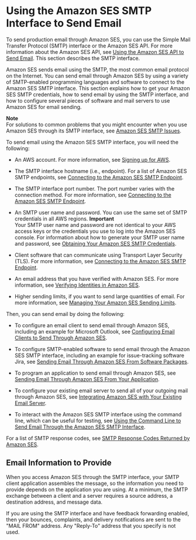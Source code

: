 # Using the Amazon SES SMTP Interface to Send Email<a name="send-email-smtp"></a>

To send production email through Amazon SES, you can use the Simple Mail Transfer Protocol \(SMTP\) interface or the Amazon SES API\. For more information about the Amazon SES API, see [Using the Amazon SES API to Send Email](send-email-api.md)\. This section describes the SMTP interface\.

Amazon SES sends email using the SMTP, the most common email protocol on the Internet\. You can send email through Amazon SES by using a variety of SMTP\-enabled programming languages and software to connect to the Amazon SES SMTP interface\. This section explains how to get your Amazon SES SMTP credentials, how to send email by using the SMTP interface, and how to configure several pieces of software and mail servers to use Amazon SES for email sending\.

**Note**  
For solutions to common problems that you might encounter when you use Amazon SES through its SMTP interface, see [Amazon SES SMTP Issues](smtp-issues.md)\. 

To send email using the Amazon SES SMTP interface, you will need the following:

+ An AWS account\. For more information, see [Signing up for AWS](sign-up-for-aws.md)\.

+ The SMTP interface hostname \(i\.e\., endpoint\)\. For a list of Amazon SES SMTP endpoints, see [Connecting to the Amazon SES SMTP Endpoint](smtp-connect.md)\.

+ The SMTP interface port number\. The port number varies with the connection method\. For more information, see [Connecting to the Amazon SES SMTP Endpoint](smtp-connect.md)\.

+ An SMTP user name and password\. You can use the same set of SMTP credentials in all AWS regions\.
**Important**  
Your SMTP user name and password are not identical to your AWS access keys or the credentials you use to log into the Amazon SES console\. For information about how to generate your SMTP user name and password, see [Obtaining Your Amazon SES SMTP Credentials](smtp-credentials.md)\.

+ Client software that can communicate using Transport Layer Security \(TLS\)\. For more information, see [Connecting to the Amazon SES SMTP Endpoint](smtp-connect.md)\.

+ An email address that you have verified with Amazon SES\. For more information, see [Verifying Identities in Amazon SES](verify-addresses-and-domains.md)\.

+ Higher sending limits, if you want to send large quantities of email\. For more information, see [Managing Your Amazon SES Sending Limits](manage-sending-limits.md)\.

Then, you can send email by doing the following:

+ To configure an email client to send email through Amazon SES, including an example for Microsoft Outlook, see [Configuring Email Clients to Send Through Amazon SES](configure-email-client.md)\.

+ To configure SMTP\-enabled software to send email through the Amazon SES SMTP interface, including an example for issue\-tracking software Jira, see [Sending Email Through Amazon SES From Software Packages](send-email-smtp-software-package.md)\.

+ To program an application to send email through Amazon SES, see [Sending Email Through Amazon SES From Your Application](send-email-smtp-app.md)\.

+ To configure your existing email server to send all of your outgoing mail through Amazon SES, see [Integrating Amazon SES with Your Existing Email Server](send-email-smtp-existing-server.md)\.

+ To interact with the Amazon SES SMTP interface using the command line, which can be useful for testing, see [Using the Command Line to Send Email Through the Amazon SES SMTP Interface](send-email-smtp-client-command-line.md)\.

For a list of SMTP response codes, see [SMTP Response Codes Returned by Amazon SES](smtp-response-codes.md)\.

## Email Information to Provide<a name="smtp-parameters"></a>

When you access Amazon SES through the SMTP interface, your SMTP client application assembles the message, so the information you need to provide depends on the application you are using\. At a minimum, the SMTP exchange between a client and a server requires a source address, a destination address, and message data\.

If you are using the SMTP interface and have feedback forwarding enabled, then your bounces, complaints, and delivery notifications are sent to the "MAIL FROM" address\. Any "Reply\-To" address that you specify is not used\.